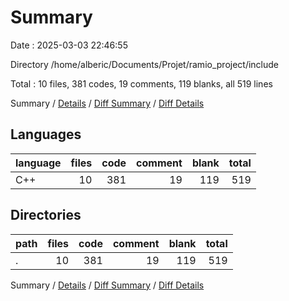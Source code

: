 # Summary

Date : 2025-03-03 22:46:55

Directory /home/alberic/Documents/Projet/ramio_project/include

Total : 10 files,  381 codes, 19 comments, 119 blanks, all 519 lines

Summary / [Details](details.md) / [Diff Summary](diff.md) / [Diff Details](diff-details.md)

## Languages
| language | files | code | comment | blank | total |
| :--- | ---: | ---: | ---: | ---: | ---: |
| C++ | 10 | 381 | 19 | 119 | 519 |

## Directories
| path | files | code | comment | blank | total |
| :--- | ---: | ---: | ---: | ---: | ---: |
| . | 10 | 381 | 19 | 119 | 519 |

Summary / [Details](details.md) / [Diff Summary](diff.md) / [Diff Details](diff-details.md)